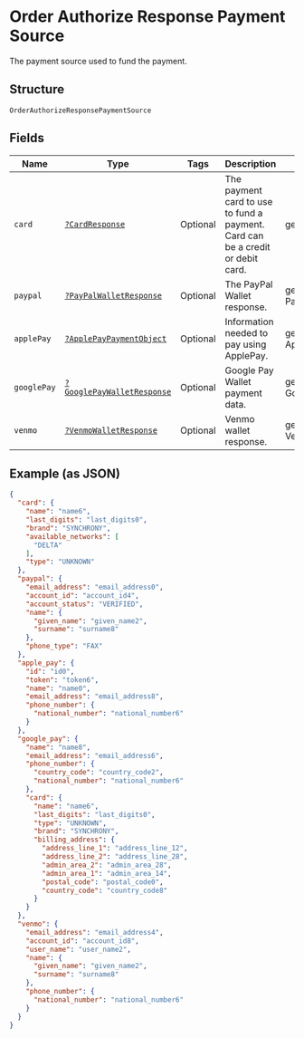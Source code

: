 
# Order Authorize Response Payment Source

The payment source used to fund the payment.

## Structure

`OrderAuthorizeResponsePaymentSource`

## Fields

| Name | Type | Tags | Description | Getter | Setter |
|  --- | --- | --- | --- | --- | --- |
| `card` | [`?CardResponse`](../../doc/models/card-response.md) | Optional | The payment card to use to fund a payment. Card can be a credit or debit card. | getCard(): ?CardResponse | setCard(?CardResponse card): void |
| `paypal` | [`?PayPalWalletResponse`](../../doc/models/pay-pal-wallet-response.md) | Optional | The PayPal Wallet response. | getPaypal(): ?PayPalWalletResponse | setPaypal(?PayPalWalletResponse paypal): void |
| `applePay` | [`?ApplePayPaymentObject`](../../doc/models/apple-pay-payment-object.md) | Optional | Information needed to pay using ApplePay. | getApplePay(): ?ApplePayPaymentObject | setApplePay(?ApplePayPaymentObject applePay): void |
| `googlePay` | [`?GooglePayWalletResponse`](../../doc/models/google-pay-wallet-response.md) | Optional | Google Pay Wallet payment data. | getGooglePay(): ?GooglePayWalletResponse | setGooglePay(?GooglePayWalletResponse googlePay): void |
| `venmo` | [`?VenmoWalletResponse`](../../doc/models/venmo-wallet-response.md) | Optional | Venmo wallet response. | getVenmo(): ?VenmoWalletResponse | setVenmo(?VenmoWalletResponse venmo): void |

## Example (as JSON)

```json
{
  "card": {
    "name": "name6",
    "last_digits": "last_digits0",
    "brand": "SYNCHRONY",
    "available_networks": [
      "DELTA"
    ],
    "type": "UNKNOWN"
  },
  "paypal": {
    "email_address": "email_address0",
    "account_id": "account_id4",
    "account_status": "VERIFIED",
    "name": {
      "given_name": "given_name2",
      "surname": "surname8"
    },
    "phone_type": "FAX"
  },
  "apple_pay": {
    "id": "id0",
    "token": "token6",
    "name": "name0",
    "email_address": "email_address8",
    "phone_number": {
      "national_number": "national_number6"
    }
  },
  "google_pay": {
    "name": "name8",
    "email_address": "email_address6",
    "phone_number": {
      "country_code": "country_code2",
      "national_number": "national_number6"
    },
    "card": {
      "name": "name6",
      "last_digits": "last_digits0",
      "type": "UNKNOWN",
      "brand": "SYNCHRONY",
      "billing_address": {
        "address_line_1": "address_line_12",
        "address_line_2": "address_line_28",
        "admin_area_2": "admin_area_28",
        "admin_area_1": "admin_area_14",
        "postal_code": "postal_code0",
        "country_code": "country_code8"
      }
    }
  },
  "venmo": {
    "email_address": "email_address4",
    "account_id": "account_id8",
    "user_name": "user_name2",
    "name": {
      "given_name": "given_name2",
      "surname": "surname8"
    },
    "phone_number": {
      "national_number": "national_number6"
    }
  }
}
```

